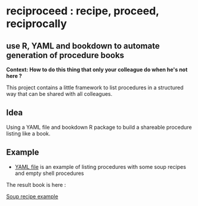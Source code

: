# reciproceed : recipe, proceed, reciprocally

## use R, YAML and bookdown to automate generation of procedure books

**Context: How to do this thing that only your colleague do when he's not here ?** 

This project contains a little framework to list procedures in a structured way that can be shared with all colleagues.
   
## Idea

Using a YAML file and bookdown R package to build a shareable procedure listing like a book.

## Example

- [YAML file](index_procedures.yaml) is an example of listing procedures with some soup recipes and empty shell procedures

The result book is here : 

[Soup recipe example](http://guillaumepressiat.github.io/reciproceed)
